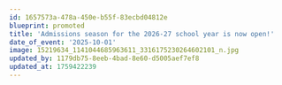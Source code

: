 ```yaml
---
id: 1657573a-478a-450e-b55f-83ecbd04812e
blueprint: promoted
title: 'Admissions season for the 2026-27 school year is now open!'
date_of_event: '2025-10-01'
image: 15219634_1141044685963611_3316175230264602101_n.jpg
updated_by: 1179db75-8eeb-4bad-8e60-d5005aef7ef8
updated_at: 1759422239
---
```

